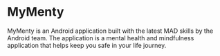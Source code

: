 # MyMenty
MyMenty is an Android application built with the latest MAD skills by the Android team.
The application is a mental health and mindfulness application that helps keep you safe in your life journey.
